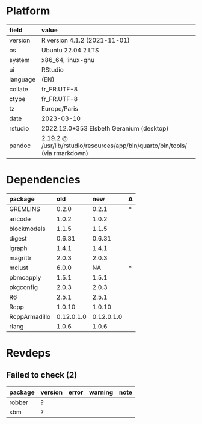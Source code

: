 # Platform

|field    |value                                                                         |
|:--------|:-----------------------------------------------------------------------------|
|version  |R version 4.1.2 (2021-11-01)                                                  |
|os       |Ubuntu 22.04.2 LTS                                                            |
|system   |x86_64, linux-gnu                                                             |
|ui       |RStudio                                                                       |
|language |(EN)                                                                          |
|collate  |fr_FR.UTF-8                                                                   |
|ctype    |fr_FR.UTF-8                                                                   |
|tz       |Europe/Paris                                                                  |
|date     |2023-03-10                                                                    |
|rstudio  |2022.12.0+353 Elsbeth Geranium (desktop)                                      |
|pandoc   |2.19.2 @ /usr/lib/rstudio/resources/app/bin/quarto/bin/tools/ (via rmarkdown) |

# Dependencies

|package       |old        |new        |Δ  |
|:-------------|:----------|:----------|:--|
|GREMLINS      |0.2.0      |0.2.1      |*  |
|aricode       |1.0.2      |1.0.2      |   |
|blockmodels   |1.1.5      |1.1.5      |   |
|digest        |0.6.31     |0.6.31     |   |
|igraph        |1.4.1      |1.4.1      |   |
|magrittr      |2.0.3      |2.0.3      |   |
|mclust        |6.0.0      |NA         |*  |
|pbmcapply     |1.5.1      |1.5.1      |   |
|pkgconfig     |2.0.3      |2.0.3      |   |
|R6            |2.5.1      |2.5.1      |   |
|Rcpp          |1.0.10     |1.0.10     |   |
|RcppArmadillo |0.12.0.1.0 |0.12.0.1.0 |   |
|rlang         |1.0.6      |1.0.6      |   |

# Revdeps

## Failed to check (2)

|package |version |error |warning |note |
|:-------|:-------|:-----|:-------|:----|
|robber  |?       |      |        |     |
|sbm     |?       |      |        |     |


